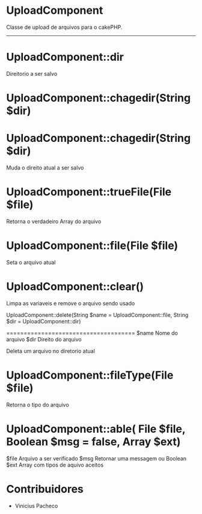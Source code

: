 # UploadComponent
Classe de upload de arquivos para o cakePHP. 

---------

UploadComponent::dir
=====================

Direitorio a ser salvo

UploadComponent::chagedir(String $dir)
======================================


UploadComponent::chagedir(String $dir)
======================================

Muda o direito atual a ser salvo


UploadComponent::trueFile(File $file)
=====================================

Retorna o verdadeiro Array do arquivo


UploadComponent::file(File $file)
=====================================

Seta o arquivo atual


UploadComponent::clear()
=====================================

Limpa as variaveis e remove o arquivo sendo usado

UploadComponent::delete(String $name = UploadComponent::file, String $dir = UploadComponent::dir)

=====================================
$name Nome do arquivo
$dir Direito do arquivo

Deleta um arquivo no diretorio atual


UploadComponent::fileType(File $file)
=====================================

Retorna o tipo do arquivo


UploadComponent::able( File $file, Boolean $msg = false, Array $ext)
===================================================================
  $file Arquivo a ser verificado
  $msg  Retornar uma messagem ou Boolean
  $ext  Array com tipos de aquivo aceitos
  


Contribuidores
==============

  - Vinicius Pacheco
